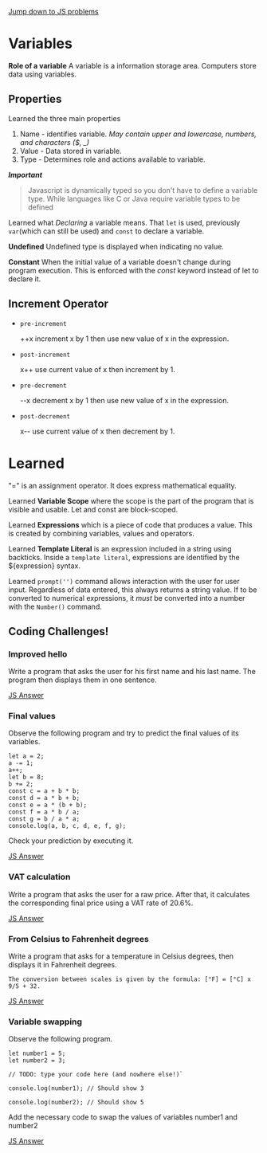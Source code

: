 [Jump down to JS problems](#jump_down)

# Variables 

**Role of a variable**
  A variable is a information storage area. Computers store data using variables. 

## Properties
Learned the three main properties 
1. Name - identifies variable. *May contain upper and lowercase, numbers, and characters ($, _)* 
1. Value - Data stored in variable.
1. Type - Determines role and actions available to variable.

**_Important_**
> Javascript is dynamically typed so you don't have to define a variable type.
> While languages like C or Java require variable types to be defined

Learned what _Declaring_ a variable means. That `let` is used, previously `var`(which can still be used) and `const` to declare a variable.


**Undefined**
Undefined type is displayed when indicating no value. 

**Constant** 
When the initial value of a variable doesn't change during program execution. This is enforced with the *const* keyword instead of let to declare it.

## Increment Operator
* `pre-increment`

    ++x increment x by 1 then use new value of x in the expression.

* `post-increment`
 
    x++ use current value of x then increment by 1.

* `pre-decrement`

    --x decrement x by 1 then use new value of x in the expression.

* `post-decrement`

    x-- use current value of x then decrement by 1.


# Learned
 
"=" is an assignment operator. It does express mathematical equality. 

Learned **Variable Scope** where the scope is the part of the program that is visible and usable. Let and const are block-scoped.

Learned **Expressions** which is a piece of code that produces a value. This is created by combining variables, values and operators.

Learned **Template Literal** is an expression included in a string using backticks. Inside a `template literal`, expressions are identified by the ${expression} syntax. 

Learned `prompt('')` command allows interaction with the user for user input.
Regardless of data entered, this always returns a string value. If to be converted to numerical expressions, it _must_ be converted into a number with the `Number()` command.

## <a name="jump_down">Coding Challenges!</a>

### Improved hello

Write a program that asks the user for his first name and his last name. The program then displays them in one sentence.

[JS Answer](https://github.com/DashlinS/JSWAY/blob/master/Chapter2_variableSyntax/JS/improvedHello.js)

### Final values

Observe the following program and try to predict the final values of its variables.

``` 
let a = 2;
a -= 1;
a++;
let b = 8;
b += 2;
const c = a + b * b;
const d = a * b + b;
const e = a * (b + b);
const f = a * b / a;
const g = b / a * a;
console.log(a, b, c, d, e, f, g);
```
Check your prediction by executing it.

[JS Answer](https://github.com/DashlinS/JSWAY/blob/master/Chapter2_variableSyntax/JS/finalValues.js)

### VAT calculation
Write a program that asks the user for a raw price. After that, it calculates the corresponding final price using a VAT rate of 20.6%.

[JS Answer](https://github.com/DashlinS/JSWAY/blob/master/Chapter2_variableSyntax/JS/VAT_Calc.js)

### From Celsius to Fahrenheit degrees
Write a program that asks for a temperature in Celsius degrees, then displays it in Fahrenheit degrees.

` The conversion between scales is given by the formula: [°F] = [°C] x 9/5 + 32. `

[JS Answer](https://github.com/DashlinS/JSWAY/blob/master/Chapter2_variableSyntax/JS/degreesChange.js)

### Variable swapping
Observe the following program.
```
let number1 = 5;
let number2 = 3;

// TODO: type your code here (and nowhere else!)`

console.log(number1); // Should show 3

console.log(number2); // Should show 5
```
Add the necessary code to swap the values of variables number1 and number2

[JS Answer](https://github.com/DashlinS/JSWAY/blob/master/Chapter2_variableSyntax/JS/variableSwap.js)
